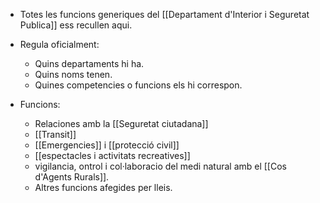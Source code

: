 - Totes les funcions generiques del [[Departament d'Interior i Seguretat Publica]] ess recullen aqui.
- Regula oficialment:
	- Quins departaments hi ha.
	- Quins noms tenen.
	- Quines competencies o funcions els hi correspon.


- Funcions:
	- Relaciones amb la [[Seguretat ciutadana]]
	- [[Transit]]
	- [[Emergencies]] i [[protecció civil]]
	- [[espectacles i activitats recreatives]]
	- vigilancia, ontrol i col·laboracio del medi natural amb el [[Cos d'Agents Rurals]].
	- Altres funcions afegides per lleis.